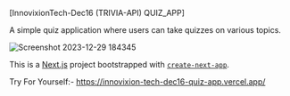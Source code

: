 [InnovixionTech-Dec16 (TRIVIA-API) QUIZ_APP]


A simple quiz application where users can take quizzes on
various topics.

![Screenshot 2023-12-29 184345](https://github.com/rishabhmaindola/InnovixionTech-Dec16-QUIZ_APP/assets/143874827/1378caf9-b4ec-4cc2-bd88-c4f5f8d44d30)



This is a [Next.js](https://nextjs.org/) project bootstrapped with [`create-next-app`](https://github.com/vercel/next.js/tree/canary/packages/create-next-app).

Try For Yourself:-
https://innovixion-tech-dec16-quiz-app.vercel.app/
